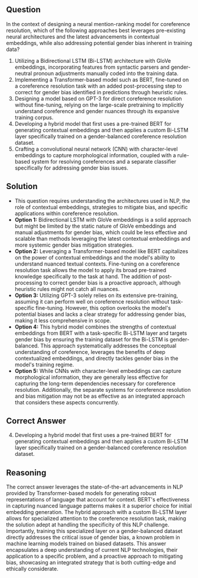 ## Question
In the context of designing a neural mention-ranking model for coreference resolution, which of the following approaches best leverages pre-existing neural architectures and the latest advancements in contextual embeddings, while also addressing potential gender bias inherent in training data?

1. Utilizing a Bidirectional LSTM (Bi-LSTM) architecture with GloVe embeddings, incorporating features from syntactic parsers and gender-neutral pronoun adjustments manually coded into the training data.
2. Implementing a Transformer-based model such as BERT, fine-tuned on a coreference resolution task with an added post-processing step to correct for gender bias identified in predictions through heuristic rules.
3. Designing a model based on GPT-3 for direct coreference resolution without fine-tuning, relying on the large-scale pretraining to implicitly understand coreference and gender nuances through its expansive training corpus.
4. Developing a hybrid model that first uses a pre-trained BERT for generating contextual embeddings and then applies a custom Bi-LSTM layer specifically trained on a gender-balanced coreference resolution dataset.
5. Crafting a convolutional neural network (CNN) with character-level embeddings to capture morphological information, coupled with a rule-based system for resolving coreferences and a separate classifier specifically for addressing gender bias issues.

## Solution
- This question requires understanding the architectures used in NLP, the role of contextual embeddings, strategies to mitigate bias, and specific applications within coreference resolution.
- **Option 1:** Bidirectional LSTM with GloVe embeddings is a solid approach but might be limited by the static nature of GloVe embeddings and manual adjustments for gender bias, which could be less effective and scalable than methods leveraging the latest contextual embeddings and more systemic gender bias mitigation strategies.
- **Option 2:** Leveraging a Transformer-based model like BERT capitalizes on the power of contextual embeddings and the model's ability to understand nuanced textual contexts. Fine-tuning on a coreference resolution task allows the model to apply its broad pre-trained knowledge specifically to the task at hand. The addition of post-processing to correct gender bias is a proactive approach, although heuristic rules might not catch all nuances.
- **Option 3:** Utilizing GPT-3 solely relies on its extensive pre-training, assuming it can perform well on coreference resolution without task-specific fine-tuning. However, this option overlooks the model's potential biases and lacks a clear strategy for addressing gender bias, making it less comprehensive in scope.
- **Option 4:** This hybrid model combines the strengths of contextual embeddings from BERT with a task-specific Bi-LSTM layer and targets gender bias by ensuring the training dataset for the Bi-LSTM is gender-balanced. This approach systematically addresses the conceptual understanding of coreference, leverages the benefits of deep contextualized embeddings, and directly tackles gender bias in the model's training regime.
- **Option 5:** While CNNs with character-level embeddings can capture morphological information, they are generally less effective for capturing the long-term dependencies necessary for coreference resolution. Additionally, the separate systems for coreference resolution and bias mitigation may not be as effective as an integrated approach that considers these aspects concurrently.

## Correct Answer
4. Developing a hybrid model that first uses a pre-trained BERT for generating contextual embeddings and then applies a custom Bi-LSTM layer specifically trained on a gender-balanced coreference resolution dataset.

## Reasoning
The correct answer leverages the state-of-the-art advancements in NLP provided by Transformer-based models for generating robust representations of language that account for context. BERT's effectiveness in capturing nuanced language patterns makes it a superior choice for initial embedding generation. The hybrid approach with a custom Bi-LSTM layer allows for specialized attention to the coreference resolution task, making the solution adept at handling the specificity of this NLP challenge. Importantly, training this specialized layer on a gender-balanced dataset directly addresses the critical issue of gender bias, a known problem in machine learning models trained on biased datasets. This answer encapsulates a deep understanding of current NLP technologies, their application to a specific problem, and a proactive approach to mitigating bias, showcasing an integrated strategy that is both cutting-edge and ethically considerate.